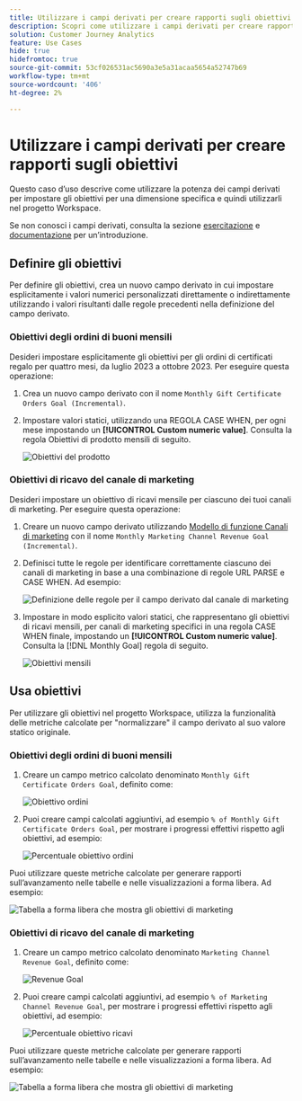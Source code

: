 ```yaml
---
title: Utilizzare i campi derivati per creare rapporti sugli obiettivi
description: Scopri come utilizzare i campi derivati per creare rapporti sugli obiettivi (target) nei progetti Workspace.
solution: Customer Journey Analytics
feature: Use Cases
hide: true
hidefromtoc: true
source-git-commit: 53cf026531ac5690a3e5a31acaa5654a52747b69
workflow-type: tm+mt
source-wordcount: '406'
ht-degree: 2%

---
```



# Utilizzare i campi derivati per creare rapporti sugli obiettivi

Questo caso d’uso descrive come utilizzare la potenza dei campi derivati per impostare gli obiettivi per una dimensione specifica e quindi utilizzarli nel progetto Workspace.

Se non conosci i campi derivati, consulta la sezione [esercitazione](https://experienceleague.adobe.com/docs/customer-journey-analytics-learn/tutorials/data-views/derived-fields-in-cja.html?lang=en) e [documentazione](../data-views/derived-fields/derived-fields.md) per un’introduzione.


## Definire gli obiettivi

Per definire gli obiettivi, crea un nuovo campo derivato in cui impostare esplicitamente i valori numerici personalizzati direttamente o indirettamente utilizzando i valori risultanti dalle regole precedenti nella definizione del campo derivato.


### Obiettivi degli ordini di buoni mensili

Desideri impostare esplicitamente gli obiettivi per gli ordini di certificati regalo per quattro mesi, da luglio 2023 a ottobre 2023. Per eseguire questa operazione:

1. Crea un nuovo campo derivato con il nome `Monthly Gift Certificate Orders Goal (Incremental)`.

1. Impostare valori statici, utilizzando una REGOLA CASE WHEN, per ogni mese impostando un **[!UICONTROL Custom numeric value]**. Consulta la regola Obiettivi di prodotto mensili di seguito.

   ![Obiettivi del prodotto](assets/goals-derived-field-product-goals-1.png)


### Obiettivi di ricavo del canale di marketing

Desideri impostare un obiettivo di ricavi mensile per ciascuno dei tuoi canali di marketing. Per eseguire questa operazione:

1. Creare un nuovo campo derivato utilizzando [Modello di funzione Canali di marketing](/help/data-views/derived-fields/derived-fields.md#marketing-channels) con il nome `Monthly Marketing Channel Revenue Goal (Incremental)`.

1. Definisci tutte le regole per identificare correttamente ciascuno dei canali di marketing in base a una combinazione di regole URL PARSE e CASE WHEN. Ad esempio:

   ![Definizione delle regole per il campo derivato dal canale di marketing](assets/goals-derived-field-marketing-channel-1.png)

1. Impostare in modo esplicito valori statici, che rappresentano gli obiettivi di ricavi mensili, per canali di marketing specifici in una regola CASE WHEN finale, impostando un **[!UICONTROL Custom numeric value]**. Consulta la [!DNL Monthly Goal] regola di seguito.

   ![Obiettivi mensili](assets/goals-derived-field-marketing-channel-2.png)



## Usa obiettivi

Per utilizzare gli obiettivi nel progetto Workspace, utilizza la funzionalità delle metriche calcolate per &quot;normalizzare&quot; il campo derivato al suo valore statico originale.

### Obiettivi degli ordini di buoni mensili

1. Creare un campo metrico calcolato denominato `Monthly Gift Certificate Orders Goal`, definito come:

   ![Obiettivo ordini](assets/calculated-metric-ordersgoals.png)

1. Puoi creare campi calcolati aggiuntivi, ad esempio `% of Monthly Gift Certificate Orders Goal`, per mostrare i progressi effettivi rispetto agli obiettivi, ad esempio:

   ![Percentuale obiettivo ordini](assets/calculated-metric-ordersgoalspercent.png)

Puoi utilizzare queste metriche calcolate per generare rapporti sull’avanzamento nelle tabelle e nelle visualizzazioni a forma libera. Ad esempio:

![Tabella a forma libera che mostra gli obiettivi di marketing](assets/freeform-table-product-order-goals.png)


### Obiettivi di ricavo del canale di marketing

1. Creare un campo metrico calcolato denominato `Marketing Channel Revenue Goal`, definito come:

   ![Revenue Goal](assets/calculated-metric-revenuegoals.png)

1. Puoi creare campi calcolati aggiuntivi, ad esempio `% of Marketing Channel Revenue Goal`, per mostrare i progressi effettivi rispetto agli obiettivi, ad esempio:

   ![Percentuale obiettivo ricavi](assets/calculated-metric-revenuegoalspercent.png)

Puoi utilizzare queste metriche calcolate per generare rapporti sull’avanzamento nelle tabelle e nelle visualizzazioni a forma libera. Ad esempio:

![Tabella a forma libera che mostra gli obiettivi di marketing](assets/freeform-table-marketing-channel-revenue-goals.png)
